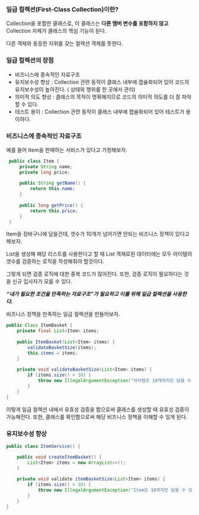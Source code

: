 ### 일급 컬렉션(First-Class Collection)이란?

Collection을 포함한 클래스로, 이 클래스는 **다른 멤버 변수를 포함하지 않고** Collection 자체가 클래스의 핵심 기능이 된다. 

다른 객체와 동등한 지위를 갖는 컬렉션 객체를 뜻한다.

### 일급 컬렉션의 장점

- 비즈니스에 종속적인 자료구조
- 유지보수성 향상 : Collection 관련 동작이 클래스 내부에 캡슐화되어 있어 코드의 유지보수성이 높아진다. ( 상태와 행위를 한 곳에서 관리)
- 의미적 의도 향상 : 클래스의 목적이 명확해지므로 코드의 의미적 의도를 더 잘 파악할 수 있다.
- 테스트 용이 : Collection 관련 동작이 클래스 내부에 캡슐화되어 있어 테스트가 용이하다.

### 비즈니스에 종속적인 자료구조

예를 들어 Item을 판매하는 서비스가 있다고 가정해보자.

```java
 public class Item {
	 private String name;
	 private long price;
	 
	 public String getName() {
		 return this.name;
	 }
	 
	 public long getPrice() {
		 return this.price;
	 }
 }
```

Item을 장바구니에 담을건데, 갯수가 10개가 넘어가면 안되는 비즈니스 정책이 있다고 해보자. 

List<Item>을 생성해 해당 리스트를 사용한다고 할 때 List<Item> 객체로된 데이터에는 모두 아이템의 갯수를 검증하는 로직을 작성해줘야 할것이다.

그렇게 되면 검증 로직에 대한 중복 코드가 많아진다. 또한, 검증 로직이 필요하다는 것을 신규 입사자가 모를 수 있다.

***“내가 필요한 조건을 만족하는 자료구조”가 필요하고 이를 위해 일급 컬렉션을 사용한다.***

비즈니스 정책을 만족하는 일급 컬렉션을 만들어보자.

```java
public Class ItemBasket {
	private final List<Item> items;
	
	public ItemBasket(List<Item> items) {
		validateBasketSize(items);
		this.items = items;
	}
	
	private void validateBasketSize(List<Item> items) {
		if (items.size() > 10) {
			throw new IllegalArgumentException("아이템은 10개까지만 담을 수 있습니다.");
		}
	}
}
```

이렇게 일급 컬렉션 내에서 유효성 검증을 함으로써 클래스를 생성할 때 유효성 검증이 가능해진다. 또한, 클래스를 확인함으로써 해당 비즈니스 정책을 이해할 수 있게 된다.


### 유지보수성 향상

```java
public class ItemService() {

	public void createItemBasket() {
		List<Item> items = new ArrayList<>();
	}
	
	private void validate itemBasketSize(List<Item> items) {
		if (items.size() > 10) {
			throw new IllegalArgumentException("Item은 10까지만 담을 수 있습니다.");
		}
	}
}
```

